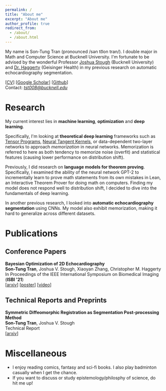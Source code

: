 ```yaml
---
permalink: /
title: "About me"
excerpt: "About me"
author_profile: true
redirect_from: 
  - /about/
  - /about.html
---
```


My name is Son-Tung Tran (pronounced /sən to͞on tran/). I double major in Math and Computer Science at Bucknell University. I'm fortunate to be advised by the wonderful Professor [Joshua Stough](http://eg.bucknell.edu/~jvs008/research/research.html) (Bucknell University) and [Dr. Haggerty](https://www.geisinger.edu/research/research-at-geisinger/find-an-investigator/2018/04/04/13/27/christopher-m-haggerty) (Geisinger Health) in my previous research on automatic echocardiography segmentation. 


[[CV](https://drive.google.com/file/d/1KgECLYFCSyqCcmen37JmAaf-p33ZHA78/view?usp=sharing)] [[Google Scholar](https://scholar.google.com/citations?view_op=list_works&hl=en&hl=en&user=plU7WMQAAAAJ)] [[Github](https://github.com/)]<br>
Contact: *tst008@bucknell.edu*



Research
====

My current interest lies in **machine learning**, **optimization** and **deep learning**. 

Specifically, I'm looking at **theoretical deep learning** frameworks such as [Tensor Programs](https://www.microsoft.com/en-us/research/people/gregyang/), [Neural Tangent Kernels](https://www.inference.vc/neural-tangent-kernels-some-intuition-for-kernel-gradient-descent/), or data-dependent two-layer networks to approach *memorization* in neural networks. Memorization is referred to here as both tendency to memorize noise (overfit) and statistical features (causing lower performance on distribution shift).   

Previously, I did research on **language models for theorem proving**. Specifically, I examined the ability of the neural network GPT-2 to incrementally learn to prove math statements from its own mistakes in Lean, an Interactive Theorem Prover for doing math on computers. Finding my model does not respond well to distribution shift, I decided to dive into the fundamentals of deep learning. 

In another previous research, I looked into **automatic echocardiography segmentation** using CNNs. My model also exhibit memorization, making it hard to generalize across different datasets.



Publications
===

Conference Papers
---
**Bayesian Optimization of 2D Echocardiography** <br>
**Son-Tung Tran**, Joshua V. Stough, Xiaoyan Zhang, Christopher M. Haggerty <br>
In Proceedings of the IEEE International Symposium on Biomedical Imaging (**ISBI '21**) <br>
[[arxiv]()] [[poster](http://eg.bucknell.edu/~jvs008/research/cardiac/ISBI21/tranISBI21_poster.pdf)] [[video](https://www.youtube.com/watch?v=l6G8El8_X4o)]

Technical Reports and Preprints
---
**Symmetric Diffeomorphic Registration as Segmentation Post-processing Method** <br>
**Son-Tung Tran**, Joshua V. Stough <br>
Technical Report <br>
[[arxiv]()]


Miscellaneous
===

- I enjoy reading comics, fantasy and sci-fi books. I also play badminton casually when I get the chance.
- If you want to discuss or study epistemology/philosphy of science, do hit me up!
